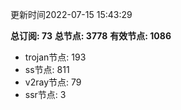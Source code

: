 更新时间2022-07-15 15:43:29

**总订阅: 73**
**总节点: 3778**
**有效节点: 1086**
- trojan节点: 193
- ss节点: 811
- v2ray节点: 79
- ssr节点: 3
